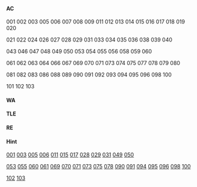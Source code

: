 #### AC

001 002 003 005 006 007 008 009 011 012 013 014 015 016 017 018 019 020

021 022 024 026 027 028 029 031 033 034 035 036 038 039 040

043 046 047 048 049 050 053 054 055 056 058 059 060

061 062 063 064 066 067 069 070 071 073 074 075 077 078 079 080

081 082 083 086 088 089 090 091 092 093 094 095 096 098 100

101 102 103

#### WA

#### TLE

#### RE

#### Hint

[001](https://github.com/Sylvanuszhy/LeetCode/blob/master/001/README.md) [003](https://github.com/Sylvanuszhy/LeetCode/blob/master/003/README.md) [005](https://github.com/Sylvanuszhy/LeetCode/blob/master/005/README.md) [006](https://github.com/Sylvanuszhy/LeetCode/blob/master/006/README.md) [011](https://github.com/Sylvanuszhy/LeetCode/blob/master/011/README.md) [015](https://github.com/Sylvanuszhy/LeetCode/blob/master/015/README.md) [017](https://github.com/Sylvanuszhy/LeetCode/blob/master/017/README.md) [028](https://github.com/Sylvanuszhy/LeetCode/blob/master/028/README.md) [029](https://github.com/Sylvanuszhy/LeetCode/blob/master/029/README.md) [031](https://github.com/Sylvanuszhy/LeetCode/blob/master/031/README.md) [049](https://github.com/Sylvanuszhy/LeetCode/blob/master/049/README.md) [050](https://github.com/Sylvanuszhy/LeetCode/blob/master/050/README.md) 

[053](https://github.com/Sylvanuszhy/LeetCode/blob/master/053/README.md) [055](https://github.com/Sylvanuszhy/LeetCode/blob/master/055/README.md) [060](https://github.com/Sylvanuszhy/LeetCode/blob/master/060/README.md) [061](https://github.com/Sylvanuszhy/LeetCode/blob/master/061/README.md) [069](https://github.com/Sylvanuszhy/LeetCode/blob/master/069/README.md) [070](https://github.com/Sylvanuszhy/LeetCode/blob/master/070/README.md) [071](https://github.com/Sylvanuszhy/LeetCode/blob/master/071/README.md) [073](https://github.com/Sylvanuszhy/LeetCode/blob/master/073/README.md) [075](https://github.com/Sylvanuszhy/LeetCode/blob/master/075/README.md) [078](https://github.com/Sylvanuszhy/LeetCode/blob/master/078/README.md) [090](https://github.com/Sylvanuszhy/LeetCode/blob/master/090/README.md) [091](https://github.com/Sylvanuszhy/LeetCode/blob/master/091/README.md) [094](https://github.com/Sylvanuszhy/LeetCode/blob/master/094/README.md) [095](https://github.com/Sylvanuszhy/LeetCode/blob/master/095/README.md) [096](https://github.com/Sylvanuszhy/LeetCode/blob/master/096/README.md) [098](https://github.com/Sylvanuszhy/LeetCode/blob/master/098/README.md) [100](https://github.com/Sylvanuszhy/LeetCode/blob/master/100/README.md) 

[102](https://github.com/Sylvanuszhy/LeetCode/blob/master/102/README.md) [103](https://github.com/Sylvanuszhy/LeetCode/blob/master/103/README.md) 
